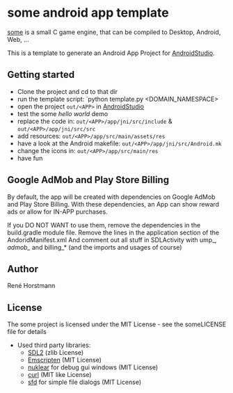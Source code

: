 # some android app template

[some](https://github.com/renehorstmann/some) is a small C game engine, that can be compiled to Desktop, Android, Web, ...

This is a template to generate an Android App Project for [AndroidStudio](https://developer.android.com/studio).

## Getting started

- Clone the project and cd to that dir
- run the template script: `python template.py <DOMAIN_NAMESPACE> <DOMAIN> <APP>
- open the project `out/<APP>` in [AndroidStudio](https://developer.android.com/studio)
- test the some *hello world* demo
- replace the code in: `out/<APP>/app/jni/src/include` & `out/<APP>/app/jni/src/src`
- add resources: `out/<APP>/app/src/main/assets/res`
- have a look at the Android makefile: `out/<APP>/app/jni/src/Android.mk`
- change the icons in: `out/<APP>/app/src/main/res`
- have fun


## Google AdMob and Play Store Billing
By default, the app will be created with dependencies on Google AdMob and Play Store Billing.
With these dependencies, an App can show reward ads or allow for IN-APP purchases.

If you DO NOT WANT to use them, remove the dependencies in the build.gradle module file.
Remove the lines in the application section of the AndoridManifest.xml
And comment out all stuff in SDLActivity with ump_*, admob_* and billing_* (and the imports and usages of course)

## Author

René Horstmann

## License

The some project is licensed under the MIT License - see the someLICENSE file for details

- Used third party libraries:
    - [SDL2](https://www.libsdl.org/) (zlib License)
    - [Emscripten](emscripten.org) (MIT License)
    - [nuklear](https://github.com/Immediate-Mode-UI/Nuklear) for debug gui windows (MIT License)
    - [curl](https://curl.se/docs/copyright.html) (MIT like License)
    - [sfd](https://github.com/rxi/sfd) for simple file dialogs (MIT License)
